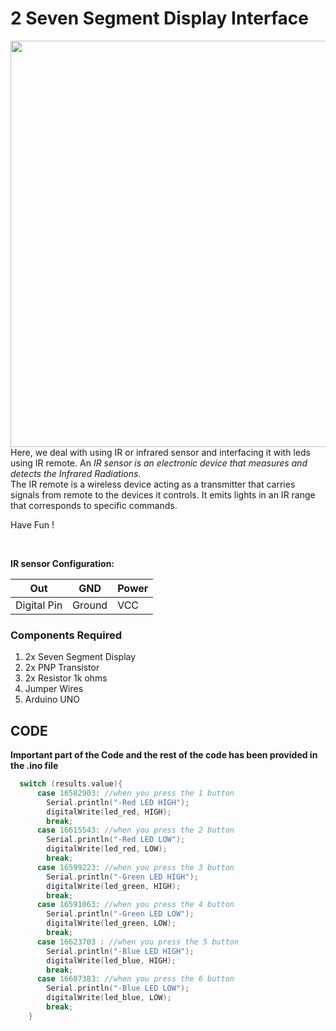 <h1>2 Seven Segment Display Interface</h1>

<div>
    <img width=650 align=right src="https://github.com/Curovearth/Dive-into-Electronics/blob/main/Basics%202/14-IR%20sensor%20with%20LEDs/ir%20sensor%20and%20leds.gif">
    <p>Here, we deal with using IR or infrared sensor and interfacing it with leds using IR remote. An <i>IR sensor is an electronic device that measures and detects the Infrared Radiations</i>.<br>The IR remote is a wireless device acting as a transmitter that carries signals from remote to the devices it controls. It emits lights in an IR range that corresponds to specific commands.</p>
    <p>Have Fun !</p>
</div>  <br>   
 
<b>IR sensor Configuration: </b>

| Out | GND | Power | 
| --- | --- | --- |
| Digital Pin | Ground | VCC | 

<div>
  <h3>Components Required</h3>
  <ol>
    <li>2x Seven Segment Display</li>
    <li>2x PNP Transistor</li>
    <li>2x Resistor 1k ohms</li>
    <li>Jumper Wires</li>
    <li>Arduino UNO</li>
  </ol>
    
</div>


  
## CODE

<b>Important part of the Code and the rest of the code has been provided in the .ino file</b>

```C++
  switch (results.value){
      case 16582903: //when you press the 1 button
      	Serial.println("-Red LED HIGH");
        digitalWrite(led_red, HIGH);
        break;    
      case 16615543: //when you press the 2 button
        Serial.println("-Red LED LOW");
        digitalWrite(led_red, LOW);    
        break;
      case 16599223: //when you press the 3 button
      	Serial.println("-Green LED HIGH");
        digitalWrite(led_green, HIGH);
        break;            
      case 16591063: //when you press the 4 button
      	Serial.println("-Green LED LOW");
        digitalWrite(led_green, LOW);
        break;        
      case 16623703 : //when you press the 5 button
      	Serial.println("-Blue LED HIGH");
        digitalWrite(led_blue, HIGH);
        break;        
      case 16607383: //when you press the 6 button
      	Serial.println("-Blue LED LOW");
        digitalWrite(led_blue, LOW);
        break;
    }
```
